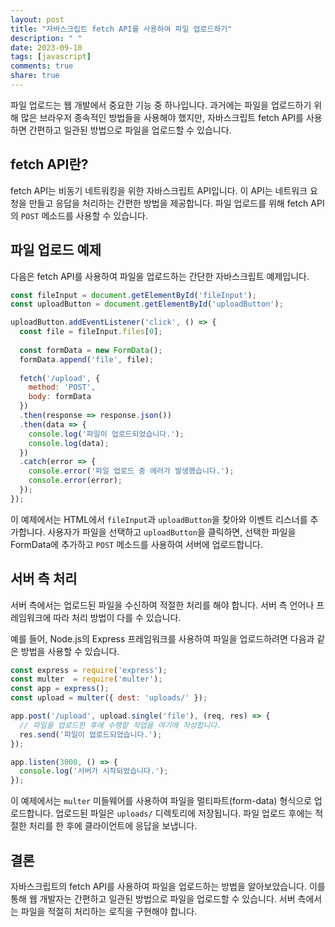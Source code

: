 ```yaml
---
layout: post
title: "자바스크립트 fetch API를 사용하여 파일 업로드하기"
description: " "
date: 2023-09-10
tags: [javascript]
comments: true
share: true
---
```


파일 업로드는 웹 개발에서 중요한 기능 중 하나입니다. 과거에는 파일을 업로드하기 위해 많은 브라우저 종속적인 방법들을 사용해야 했지만, 자바스크립트 fetch API를 사용하면 간편하고 일관된 방법으로 파일을 업로드할 수 있습니다.

## fetch API란?

fetch API는 비동기 네트워킹을 위한 자바스크립트 API입니다. 이 API는 네트워크 요청을 만들고 응답을 처리하는 간편한 방법을 제공합니다. 파일 업로드를 위해 fetch API의 `POST` 메소드를 사용할 수 있습니다.

## 파일 업로드 예제

다음은 fetch API를 사용하여 파일을 업로드하는 간단한 자바스크립트 예제입니다.

```javascript
const fileInput = document.getElementById('fileInput');
const uploadButton = document.getElementById('uploadButton');

uploadButton.addEventListener('click', () => {
  const file = fileInput.files[0];
  
  const formData = new FormData();
  formData.append('file', file);
  
  fetch('/upload', {
    method: 'POST',
    body: formData
  })
  .then(response => response.json())
  .then(data => {
    console.log('파일이 업로드되었습니다.');
    console.log(data);
  })
  .catch(error => {
    console.error('파일 업로드 중 에러가 발생했습니다.');
    console.error(error);
  });
});
```

이 예제에서는 HTML에서 `fileInput`과 `uploadButton`을 찾아와 이벤트 리스너를 추가합니다. 사용자가 파일을 선택하고 `uploadButton`을 클릭하면, 선택한 파일을 FormData에 추가하고 `POST` 메소드를 사용하여 서버에 업로드합니다.

## 서버 측 처리

서버 측에서는 업로드된 파일을 수신하여 적절한 처리를 해야 합니다. 서버 측 언어나 프레임워크에 따라 처리 방법이 다를 수 있습니다.

예를 들어, Node.js의 Express 프레임워크를 사용하여 파일을 업로드하려면 다음과 같은 방법을 사용할 수 있습니다.

```javascript
const express = require('express');
const multer  = require('multer');
const app = express();
const upload = multer({ dest: 'uploads/' });

app.post('/upload', upload.single('file'), (req, res) => {
  // 파일을 업로드한 후에 수행할 작업을 여기에 작성합니다.
  res.send('파일이 업로드되었습니다.');
});

app.listen(3000, () => {
  console.log('서버가 시작되었습니다.');
});
```

이 예제에서는 `multer` 미들웨어를 사용하여 파일을 멀티파트(form-data) 형식으로 업로드합니다. 업로드된 파일은 `uploads/` 디렉토리에 저장됩니다. 파일 업로드 후에는 적절한 처리를 한 후에 클라이언트에 응답을 보냅니다.

## 결론

자바스크립트의 fetch API를 사용하여 파일을 업로드하는 방법을 알아보았습니다. 이를 통해 웹 개발자는 간편하고 일관된 방법으로 파일을 업로드할 수 있습니다. 서버 측에서는 파일을 적절히 처리하는 로직을 구현해야 합니다.
